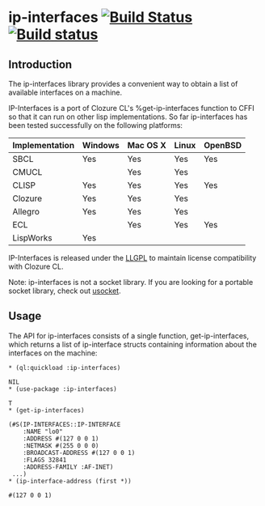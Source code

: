 # ip-interfaces [![Build Status](https://github.com/elliottslaughter/ip-interfaces/workflows/CI/badge.svg)](https://github.com/elliottslaughter/ip-interfaces/actions) [![Build status](https://ci.appveyor.com/api/projects/status/l2d355fbg0euv0nd/branch/master?svg=true)](https://ci.appveyor.com/project/elliottslaughter/ip-interfaces/branch/master)

## Introduction

The ip-interfaces library provides a convenient way to obtain a list of
available interfaces on a machine.

IP-Interfaces is a port of Clozure CL's %get-ip-interfaces function to
CFFI so that it can run on other lisp implementations. So far
ip-interfaces has been tested successfully on the following platforms:

| Implementation | Windows | Mac OS X | Linux | OpenBSD |
| :------------- | :------ | :------- | :---- | :------ |
| SBCL           | Yes     | Yes      | Yes   | Yes     |
| CMUCL          |         | Yes      | Yes   |         |
| CLISP          | Yes     | Yes      | Yes   | Yes     |
| Clozure        | Yes     | Yes      | Yes   |         |
| Allegro        | Yes     | Yes      | Yes   |         |
| ECL            |         | Yes      | Yes   | Yes     |
| LispWorks      | Yes     |          |       |         |

IP-Interfaces is released under the
[LLGPL](http://opensource.franz.com/preamble.html) to maintain license
compatibility with Clozure CL.

Note: ip-interfaces is not a socket library. If you are looking for a
portable socket library, check out
[usocket](http://common-lisp.net/project/usocket/).

## Usage

The API for ip-interfaces consists of a single function,
get-ip-interfaces, which returns a list of ip-interface structs
containing information about the interfaces on the machine:

    * (ql:quickload :ip-interfaces)

    NIL
    * (use-package :ip-interfaces)

    T
    * (get-ip-interfaces)

    (#S(IP-INTERFACES::IP-INTERFACE
        :NAME "lo0"
        :ADDRESS #(127 0 0 1)
        :NETMASK #(255 0 0 0)
        :BROADCAST-ADDRESS #(127 0 0 1)
        :FLAGS 32841
        :ADDRESS-FAMILY :AF-INET)
     ...)
    * (ip-interface-address (first *))

    #(127 0 0 1)
